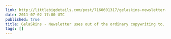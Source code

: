 ```yaml
---
link: http://littlebigdetails.com/post/7160601317/gelaskins-newsletter-uses-out-of
date: 2011-07-02 17:00 UTC
published: true
title: GelaSkins - Newsletter uses out of the ordinary copywriting to...
tags: []
---
```



